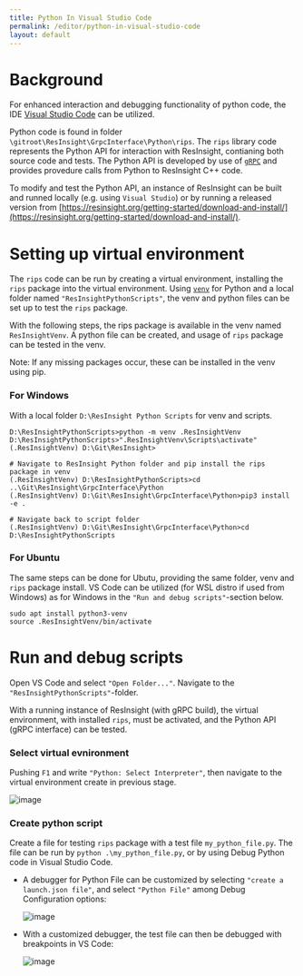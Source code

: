 ```yaml
---
title: Python In Visual Studio Code
permalink: /editor/python-in-visual-studio-code
layout: default
---
```


# Background
For enhanced interaction and debugging functionality of python code, the IDE [Visual Studio Code](https://code.visualstudio.com/) can be utilized. 

Python code is found in folder `\gitroot\ResInsight\GrpcInterface\Python\rips`. The `rips` library code represents the Python API for interaction with ResInsight, contianing both source code and tests. The Python API is developed by use of [`gRPC`](https://grpc.io/) and provides provedure calls from Python to ResInsight C++ code.

To modify and test the Python API, an instance of ResInsight can be built and runned locally (e.g. using `Visual Studio`) or by running a released version from [https://resinsight.org/getting-started/download-and-install/](https://resinsight.org/getting-started/download-and-install/).

# Setting up virtual environment
The `rips` code can be run by creating a virtual environment, installing the `rips` package into the virtual environment.
Using [`venv`](https://docs.python.org/3/library/venv.html) for Python and a local folder named `"ResInsightPythonScripts"`, the venv and python files
can be set up to test the `rips` package.

With the following steps, the rips package is available in the venv named `ResInsightVenv`. A python file can be created, and usage of `rips` package can be
tested in the venv. 

Note: If any missing packages occur, these can be installed in the venv using pip.

### For Windows
With a local folder `D:\ResInsight Python Scripts` for venv and scripts.
```
D:\ResInsightPythonScripts>python -m venv .ResInsightVenv
D:\ResInsightPythonScripts>".ResInsightVenv\Scripts\activate"
(.ResInsightVenv) D:\Git\ResInsight>

# Navigate to ResInsight Python folder and pip install the rips package in venv
(.ResInsightVenv) D:\ResInsightPythonScripts>cd ..\Git\ResInsight\GrpcInterface\Python
(.ResInsightVenv) D:\Git\ResInsight\GrpcInterface\Python>pip3 install -e .

# Navigate back to script folder
(.ResInsightVenv) D:\Git\ResInsight\GrpcInterface\Python>cd D:\ResInsightPythonScripts
```

### For Ubuntu
The same steps can be done for Ubutu, providing the same folder, venv and `rips` package install. VS Code can be utilized (for WSL distro if used from Windows) as for Windows in the `"Run and debug scripts"`-section below.
```
sudo apt install python3-venv
source .ResInsightVenv/bin/activate
```

# Run and debug scripts
Open VS Code and select `"Open Folder..."`. Navigate to the `"ResInsightPythonScripts"`-folder.

With a running instance of ResInsight (with gRPC build), the virtual environment, with installed `rips`, must be activated, and the Python API (gRPC interface) can be tested.

### Select virtual evnironment
Pushing `F1` and write `"Python: Select Interpreter"`, then navigate to the virtual environment create in previous stage.

![image](https://github.com/CeetronSolutions/resinsight-system-doc/assets/82032112/7dca545a-6bf3-4c58-9424-96bcde385c11)

### Create python script
Create a file for testing `rips` package with a test file `my_python_file.py`. The file can be run by `python .\my_python_file.py`, or by using Debug Python code in Visual Studio Code.

- A debugger for Python File can be customized by selecting `"create a launch.json file"`, and select `"Python File"` among Debug Configuration options:

  ![image](https://github.com/CeetronSolutions/resinsight-system-doc/assets/82032112/bd570cbf-8250-4ffb-a8c0-9d261f8932c9)

- With a customized debugger, the test file can then be debugged with breakpoints in VS Code:

  ![image](https://github.com/CeetronSolutions/resinsight-system-doc/assets/82032112/042d1b5f-b5a9-4460-9497-afc6c5088f24)
